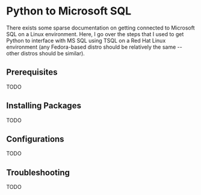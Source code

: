 Python to Microsoft SQL
============
There exists some sparse documentation on getting connected to Microsoft SQL on a Linux environment.  Here, I go over the steps that I used to get Python to interface with MS SQL using TSQL on a Red Hat Linux environment (any Fedora-based distro should be relatively the same -- other distros should be similar).

Prerequisites
--------------
TODO

Installing Packages
--------------
TODO

Configurations
--------------
TODO

Troubleshooting
--------------
TODO
